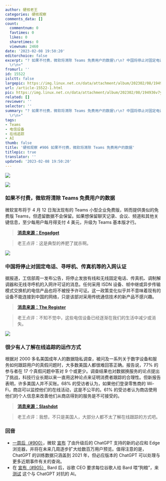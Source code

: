 ```yaml
---
author: 硬核老王
categories: 硬核观察
comments_data: []
count:
  commentnum: 0
  favtimes: 0
  likes: 0
  sharetimes: 0
  viewnum: 2460
date: '2023-02-08 19:50:20'
editorchoice: false
excerpt: "? 如果不付费，微软将清除 Teams 免费用户的数据\r\n? 中国将停止对固定电话、寻呼机、传真机等的入网认证\r\n? 很少有人了解在线追踪的运作方式\r\n»
  \r\n»"
fromurl: ''
id: 15522
islctt: false
largepic: https://img.linux.net.cn/data/attachment/album/202302/08/194936v7yyigpoauvyug1j.jpg
url: /article-15522-1.html
pic: https://img.linux.net.cn/data/attachment/album/202302/08/194936v7yyigpoauvyug1j.jpg.thumb.jpg
related: []
reviewer: ''
selector: ''
summary: "? 如果不付费，微软将清除 Teams 免费用户的数据\r\n? 中国将停止对固定电话、寻呼机、传真机等的入网认证\r\n? 很少有人了解在线追踪的运作方式\r\n»
  \r\n»"
tags:
- Teams
- 电信设备
- 在线追踪
- AI
thumb: false
title: '硬核观察 #906 如果不付费，微软将清除 Teams 免费用户的数据'
titlepic: true
translator: ''
updated: '2023-02-08 19:50:20'
---
```


![](https://img.linux.net.cn/data/attachment/album/202302/08/194936v7yyigpoauvyug1j.jpg)


![](https://img.linux.net.cn/data/attachment/album/202302/08/194933lrsbeeq8nal0wik0.jpg)


### 如果不付费，微软将清除 Teams 免费用户的数据


微软宣布将于 4 月 12 日淘汰现有的 Teams 小型企业免费版，转而提供类似的免费版 Teams，但遗留数据不会保留。如果想保留聊天记录、会议、频道和其他关键信息，至少每用户每月得支付 4 美元，升级为 Teams 基本版才行。



> 
> **[消息来源：Engadget](https://www.engadget.com/microsoft-teams-free-classic-retirement-no-data-180521994.html)**
> 
> 
> 



> 
> 老王点评：这是典型的养肥了就杀啊。
> 
> 
> 


![](https://img.linux.net.cn/data/attachment/album/202302/08/194934o4b36vpvwtybbn4n.jpg)


### 中国将停止对固定电话、寻呼机、传真机等的入网认证


据报道，工信部周一发布公告，将停止发放有线和无线固定电话、传真机、调制解调器和无线寻呼机的入网许可证的消息。任何采用 ISDN 设备、帧中继或异步传输模式交换机的电信产品也将不被授予许可证。这一政策变化似乎并不意味着现有的设备不能连接到中国的网络，只是该部对采用传统通信技术的新产品不感兴趣。



> 
> **[消息来源：The Register](https://www.theregister.com/2023/02/08/china_network_acess_certification_changes/)**
> 
> 
> 



> 
> 老王点评：不知不觉中，这些电信设备已经逐渐在我们的生活中减少或消失。
> 
> 
> 


![](https://img.linux.net.cn/data/attachment/album/202302/08/194946r6chctfvsvhhy0x6.jpg)


### 很少有人了解在线追踪的运作方式


根据对 2000 多名美国成年人的数据隐私调查，被问及一系列关于数字设备和服务如何跟踪用户的真假问题时，大多数美国人都很难回答正确。报告说，77% 的参与者在 17 个真假问题中答对 9 个或更少。调查结果也对数据换服务的论点提出了挑战，科技行业长期以来一直用这种论点来证明消费者跟踪的合理性。但新报告表明，许多美国人并不买账。68% 的受访者认为，如果他们登录零售商的 Wi-Fi，商店可以监控他们的在线活动，这是不公平的。61% 的受访者认为商店使用他们的个人信息来改善他们从商店得到的服务是不可接受的。



> 
> **[消息来源：Slashdot](https://news.slashdot.org/story/23/02/07/2246251/few-americans-understand-how-online-tracking-works-finds-report)**
> 
> 
> 



> 
> 老王点评：我想，不只是美国人，大部分人都不太了解在线跟踪的方式吧。
> 
> 
> 


### 回音


* [一周后（#900）](/article-15503-1.html)，微软 [宣布](https://www.wsj.com/articles/microsoft-adds-chatgpt-ai-technology-to-bing-search-engine-11675793525) 了由升级后的 ChatGPT 支持的新的必应和 Edge 浏览器，并将在未来几周逐步扩大给数百万用户预览。值得注意的是，ChatGPT 的训练数据只涵盖到 2021 年，但必应版本的 ChatGPT 可以处理与更多近期事件有关的查询。
* 在 [宣布（#905）](/article-15519-1.html) Bard 后，谷歌 CEO 要求每位谷歌人给 Bard 喂“狗粮”，来 [测试](https://www.cnbc.com/2023/02/06/google-ceo-tells-employees-it-needs-all-hands-on-deck-to-test-bard.html) 这个与 ChatGPT 对抗的 AI。